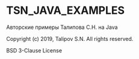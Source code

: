 # TSN_JAVA_EXAMPLES
Авторские примеры Талипова С.Н. на Java

Copyright (c) 2019, Talipov S.N.
All rights reserved.

BSD 3-Clause License


